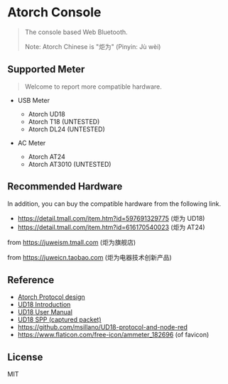 # Atorch Console

> The console based Web Bluetooth.
>
> Note: Atorch Chinese is "炬为" (Pinyin: Jù wèi)

## Supported Meter

> Welcome to report more compatible hardware.

- USB Meter

  - Atorch UD18
  - Atorch T18 (UNTESTED)
  - Atorch DL24 (UNTESTED)

- AC Meter

  - Atorch AT24
  - Atorch AT3010 (UNTESTED)

## Recommended Hardware

In addition, you can buy the compatible hardware from the following link.

- <https://detail.tmall.com/item.htm?id=597691329775> (炬为 UD18)
- <https://detail.tmall.com/item.htm?id=616170540023> (炬为 AT24)

from <https://juweism.tmall.com> (炬为旗舰店)

from <https://juweicn.taobao.com> (炬为电器技术创新产品)

## Reference

- [Atorch Protocol design](docs/protocol-design.md)
- [UD18 Introduction](docs/UD18-Introduction.jpg)
- [UD18 User Manual](docs/UD18-User-manual.jpg)
- [UD18 SPP (captured packet)](docs/UD18-SPP.pcap)
- <https://github.com/msillano/UD18-protocol-and-node-red>
- <https://www.flaticon.com/free-icon/ammeter_182696> (of favicon)

## License

MIT
